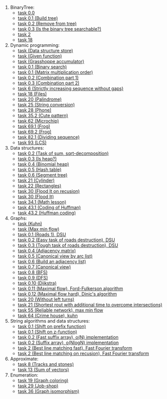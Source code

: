 1. BinaryTree:
   * [task 0.0](./BinaryTree/task%200.0/ "task 0.0") 
   * [task 0.1 (Build tree)](./BinaryTree/task%200.1/ "task 0.1 (Build tree)")
   * [task 0.2 (Remove from tree)](./BinaryTree/task%200.2%20(Remove%20from%20tree)/ "task 0.2 (Remove from tree)")
   * [task 0.3 (Is the binary tree searchable?)](./BinaryTree/task%200.3%20(is%20the%20binary%20tree%20searchable?)/ "task 0.3 (Is the binary tree searchable?)")
   * [task 2](./BinaryTree/task%202/ "task 2")
   * [task 18](./BinaryTree/task_18/ "task 18")
2. Dynamic programming:
   * [task (Data structure store)](./Dynamic%20programming/task%20(data%20structure%20store)/ "task (Data structure store)")
   * [task (Given function)](./Dynamic%20programming/task%20(given%20a%20function)/ "task (Given function)")
   * [task (Grasshoppe accumulator)](./Dynamic%20programming/task%20(grasshoppe%20accumulator)/ "task (Grasshope accumulator)")
   * [task 0.1 (Binary search)](./Dynamic%20programming/task%200.1%20(binary%20search)/ "task 0.1 (Binary search)")
   * [task 0.1 (Matrix multiplication order)](./Dynamic%20programming/task%200.1%20(matrix%20multiplication%20order)/ "task 0.1 (Matrix multiplication order)")
   * [task 0.2 (Combination part 1)](./Dynamic%20programming/task%200.2%20(combination%20(1%20part))/ "task 0.2 (Combination part 1)")
   * [task 0.3 (Combination part 2)](./Dynamic%20programming/task%200.3%20(combination%20(2%20part))/ "task 0.3 (Combination part 3)")
   * [task 6 (Strictly increasing sequence without gaps)](./Dynamic%20programming/task%206%20(strictly%20increasing%20sequence%20without%20gaps)/ "task 6 (Strictly increasing sequence without gaps)")
   * [task 18 (Files)](./Dynamic%20programming/task%2018%20(files)/ "task 18 (Files)")
   * [task 20 (Palindrome)](./Dynamic%20programming/task%2020%20(Palindrome)/ "task 20 (Palindrome)")
   * [task 25 (String conversion)](./Dynamic%20programming/task%2025%20(string%20conversion)/ "task 25 (String conversion)")
   * [task 28 (Phone)](./Dynamic%20programming/task%2028%20(phone)/ "task 28 (Phone)")
   * [task 35.2 (Cute pattern)](./Dynamic%20programming/task%2035.2%20(cute%20pattern)/ "task 35.2 (Cute pattern)")
   * [task 62 (Microchip)](./Dynamic%20programming/task%2062%20(microchip)/ "task 62 (Microchip)")
   * [task 69.1 (Frog)](./Dynamic%20programming/task%2069.1%20(frog)/ "task 69.1 (Frog)")
   * [task 69.2 (Frog)](./Dynamic%20programming/task%2069.2%20(frog)/ "task 69.2 (Frog)")
   * [task 82.1 (Dividing sequence)](./Dynamic%20programming/task%2082.1%20(dividing%20sequence)/ "task 82.1 (Dividing sequence)")
   * [task 93 (LCS)](./Dynamic%20programming/task%2093%20(LCS)/ "task 93 (LCS)")
3. Data structures:
   * [task 0.2 (Task of sum, sqrt-decomposition)](./Data%20structures/task%200.2%20(task%20of%20sum)/ "task 0.2 (Task of sum, sqrt-decomposition)")
   * [task 0.3 (Is heap?)](./Data%20structures/task%200.3%20(is%20heap?)/ "task 0.3 (Is heap?)")
   * [task 0.4 (Binomial heap)](./Data%20structures/task%200.4%20(binomial%20heap)/ "task 0.4 (Binomial heap)")
   * [task 0.5 (Hash table)](./Data%20structures/task%200.5%20(hash%20table)/ "task 0.5 (Hash table)")
   * [task 0.6 (Segment tree)](./Data%20structures/task%200.6%20(segment%20tree)/ "task 0.6 (Segment tree)")
   * [task 21 (Cylinder)](./Data%20structures/task%2021%20(cylinder)/ "task 21 (Cylinder)")
   * [task 22 (Rectangles)](./Data%20structures/task%2022%20(rectangles)/ "task 22 (Rectangles)")
   * [task 30 (Flood It on recusion)](./Data%20structures/task%2030%20(Flood%20It%20on%20recursion)/ "task 30 (Flood It on recusion)")
   * [task 30 (Flood It)](./Data%20structures/task%2030%20(Flood%20It)/ "task 30 (Flood It)")
   * [task 34.1 (Math lesson)](./Data%20structures/task%2034.1%20(math%20lesson)/ "task 34.1 (Math lesson)")
   * [task 43.1 (Coding of Huffman)](./Data%20structures/task%2043.1%20(coding%20of%20huffman)/ "task 43.1 (Coding of Huffman)")
   * [task 43.2 (Huffman coding)](./Data%20structures/task%2043.2%20(huffman%20coding)/ "task 43.2 (Huffman coding)")
4. Graphs:
   * [task (Kuhn)](./Graphs/task%20(Kuhn)/ "task (Kuhn)")
   * [task (Max min flow)](https://github.com/L3b1n/course_2/tree/main/Algorithms%20(C%2B%2B)/Graphs/task%20(Max%20min%20flow) "task (Max min flow)")
   * [task 0.1 (Roads 1), DSU](https://github.com/L3b1n/course_2/tree/main/Algorithms%20(C%2B%2B)/Graphs/task%200.1%20(roads%201) "task 0.1 (Roads 1), DSU")
   * [task 0.2 (Easy task of roads destruction), DSU](https://github.com/L3b1n/course_2/tree/main/Algorithms%20(C%2B%2B)/Graphs/task%200.2%20(roads%20destruction) "task 0.2 (Easy task of roads destruction), DSU")
   * [task 0.3 (Tough task of roads destruction), DSU](https://github.com/L3b1n/course_2/tree/main/Algorithms%20(C%2B%2B)/Graphs/task%200.3%20(roads%20destruction) "task 0.3 (Tough task of roads destruction), DSU")
   * [task 0.4 (Adjacency matrix)](https://github.com/L3b1n/course_2/tree/main/Algorithms%20(C%2B%2B)/Graphs/task%200.4%20(adjacency%20matrix) "task 0.4 (Adjacency matrix)")
   * [task 0.5 (Canonical view by arc list)](https://github.com/L3b1n/course_2/tree/main/Algorithms%20(C%2B%2B)/Graphs/task%200.5%20(canonical%20view%20by%20arc%20list) "task 0.5 (Canonical view by arc list)")
   * [task 0.6 (Build an adjacency list)](https://github.com/L3b1n/course_2/tree/main/Algorithms%20(C%2B%2B)/Graphs/task%200.6%20(build%20an%20adjacency%20list) "task 0.6 (Build an adjacency list)")
   * [task 0.7 (Canonical view)](https://github.com/L3b1n/course_2/tree/main/Algorithms%20(C%2B%2B)/Graphs/task%200.7%20(canonical%20view) "task 0.7 (Canonical view)")
   * [task 0.8 (BFS)](https://github.com/L3b1n/course_2/tree/main/Algorithms%20(C%2B%2B)/Graphs/task%200.8%20(BFS) "task 0.8 (BFS)")
   * [task 0.9 (DFS)](https://github.com/L3b1n/course_2/tree/main/Algorithms%20(C%2B%2B)/Graphs/task%200.9%20(DFS) "task 0.9 (DFS)")
   * [task 0.10 (Dijkstra)](https://github.com/L3b1n/course_2/tree/main/Algorithms%20(C%2B%2B)/Graphs/task%200.10%20(Dijkstra) "task 0.10 (Dijkstra)")
   * [task 0.11 (Maximal flow), Ford-Fulkerson algorithm](https://github.com/L3b1n/course_2/tree/main/Algorithms%20(C%2B%2B)/Graphs/task%200.11%20(Maximal%20flow) "task 0.11 (Maximal flow), Ford-Fulkerson algorithm")
   * [task 0.12 (Maximal flow hard), Dinic's algorithm](https://github.com/L3b1n/course_2/tree/main/Algorithms%20(C%2B%2B)/Graphs/task%200.12%20(Maximal%20flow%20hard) "task 0.12 (Maximal flow hard), Dinic's algorithm")
   * [task 20 (Without left turns)](https://github.com/L3b1n/course_2/tree/main/Algorithms%20(C%2B%2B)/Graphs/task%2020%20(without%20left%20turns) "task 20 (Without left turns)")
   * [task 21 (Shortest rout with additional time to overcome intersections)](https://github.com/L3b1n/course_2/tree/main/Algorithms%20(C%2B%2B)/Graphs/task%2021%20(Shertest%20rout%20with%20overcome%20intersections) "task 21 (Shortest rout with additional time to overcome intersections)")
   * [task 55 (Reliable network), max min flow](https://github.com/L3b1n/course_2/tree/main/Algorithms%20(C%2B%2B)/Graphs/task%2055%20(reliable%20network) "task 55 (Reliable network), max min flow")
   * [task 64 (Crime house), kuhn](https://github.com/L3b1n/course_2/tree/main/Algorithms%20(C%2B%2B)/Graphs/task%2064%20(crime%20house) "task 64 (Crime house), kuhn")
5. String algorithms and data structures:
   * [task 0.1 (Shift on prefix function)](https://github.com/L3b1n/course_2/tree/main/Algorithms%20(C%2B%2B)/String%20algorithms%20and%20data%20structures/task%200.1%20(shift%20on%20prefix%20function) "task 0.1 (Shift on prefix function)")
   * [task 0.1 (Shift on z-function)](https://github.com/L3b1n/course_2/tree/main/Algorithms%20(C%2B%2B)/String%20algorithms%20and%20data%20structures/task%200.1%20(shift%20on%20z-function) "task 0.1 (Shift on z-function)")
   * [task 0.2 (Fast suffix array), o(N) implementation](https://github.com/L3b1n/course_2/tree/main/Algorithms%20(C%2B%2B)/String%20algorithms%20and%20data%20structures/task%200.2%20(fast%20suffix%20array) "task 0.2 (Fast suffix array), o(N) implementation")
   * [task 0.2 (Suffix array), o(NlogN) implementation](https://github.com/L3b1n/course_2/tree/main/Algorithms%20(C%2B%2B)/String%20algorithms%20and%20data%20structures/task%200.2%20(suffix%20array) "task 0.2 (Suffix array), o(NlogN) implementation")
   * [task 2 (Best line matching fast), Fast Fourier transform](https://github.com/L3b1n/course_2/tree/main/Algorithms%20(C%2B%2B)/String%20algorithms%20and%20data%20structures/task%202%20(best%20line%20matching%20fast) "task 2 (Best line matching fast), Fast Fourier transform")
   * [task 2 (Best line matching on recusion), Fast Fourier transform](https://github.com/L3b1n/course_2/tree/main/Algorithms%20(C%2B%2B)/String%20algorithms%20and%20data%20structures/task%202%20(best%20line%20matching%20on%20recusion) "task 2 (Best line matching on recusion), Fast Fourier transform")
6. Approximate:
   * [task 8 (Tracks and stones)](https://github.com/L3b1n/course_2/tree/main/Algorithms%20(C%2B%2B)/Approximate/task%208%20(trucks%20and%20stones) "task 8 (Trucks and stones)")
   * [task 13 (Sum of vectors)](https://github.com/L3b1n/course_2/tree/main/Algorithms%20(C%2B%2B)/Approximate/task%2013%20(sum%20of%20vectors) "task 13 (Sum of vectors)")
7. Enumeration:
   * [task 19 (Graph coloring)](https://github.com/L3b1n/course_2/tree/main/Algorithms%20(C%2B%2B)/Enumeration/task%2019%20(graph%20coloring) "task 19 (Graph coloring)")
   * [task 29 (Job-shop)](https://github.com/L3b1n/course_2/tree/main/Algorithms%20(C%2B%2B)/Enumeration/task%2029%20(Job-shop) "task 29 (Job-shop)")
   * [task 36 (Graph isomorphism)](https://github.com/L3b1n/course_2/tree/main/Algorithms%20(C%2B%2B)/Enumeration/task%2036%20(graph%20isomorphism) "task 36 (Graph isomorphism)")